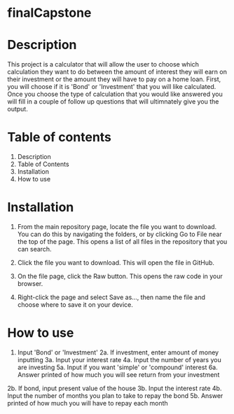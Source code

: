 # finalCapstone

# Description
This project is a calculator that will allow the user to choose which calculation they want to do between the amount of interest they will earn on their investment or the amount they will have to pay on a home loan. First, you will choose if it is 'Bond' or 'Investment' that you will like calculated. Once you choose the type of calculation that you would like answered you will fill in a couple of follow up questions that will ultimnately give you the output.

# Table of contents
1. Description
2. Table of Contents
3. Installation
4. How to use

# Installation
1. From the main repository page, locate the file you want to download. You can do this by navigating the folders, or by clicking Go to File near the top of the page. This opens a list of all files in the repository that you can search.

2. Click the file you want to download. This will open the file in GitHub.

3. On the file page, click the Raw button. This opens the raw code in your browser.

4. Right-click the page and select Save as…, then name the file and choose where to save it on your device.

# How to use
1. Input 'Bond' or 'Investment'
2a. If investment, enter amount of money inputting
3a. Input your interest rate
4a. Input the number of years you are investing
5a. Input if you want 'simple' or 'compound' interest
6a. Answer printed of how much you will see return from your investment

2b. If bond, input present value of the house
3b. Input the interest rate
4b. Input the number of months you plan to take to repay the bond
5b. Answer printed of how much you will have to repay each month
